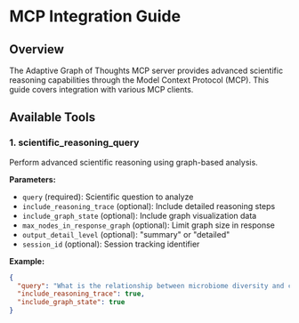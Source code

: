 # MCP Integration Guide

## Overview

The Adaptive Graph of Thoughts MCP server provides advanced scientific reasoning capabilities through the Model Context Protocol (MCP). This guide covers integration with various MCP clients.

## Available Tools

### 1. scientific_reasoning_query
Perform advanced scientific reasoning using graph-based analysis.

**Parameters:**
- `query` (required): Scientific question to analyze
- `include_reasoning_trace` (optional): Include detailed reasoning steps
- `include_graph_state` (optional): Include graph visualization data
- `max_nodes_in_response_graph` (optional): Limit graph size in response
- `output_detail_level` (optional): "summary" or "detailed"
- `session_id` (optional): Session tracking identifier

**Example:**
```json
{
  "query": "What is the relationship between microbiome diversity and cancer progression?",
  "include_reasoning_trace": true,
  "include_graph_state": true
}
